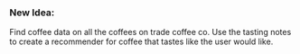 ### New Idea:
Find coffee data on all the coffees on trade coffee co.
Use the tasting notes to create a recommender for coffee that tastes like the user would
like.
